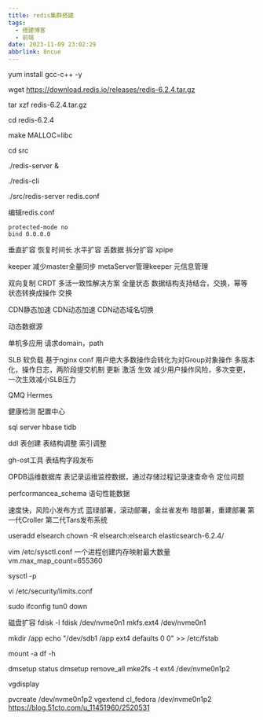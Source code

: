 ```yaml
---
title: redis集群搭建
tags:
  - 搭建博客
  - 前端
date: 2023-11-09 23:02:29
abbrlink: 8ncue
---
```


yum install gcc-c++ -y

wget https://download.redis.io/releases/redis-6.2.4.tar.gz

tar xzf redis-6.2.4.tar.gz

cd redis-6.2.4

make MALLOC=libc

cd src

./redis-server &

./redis-cli



./src/redis-server redis.conf


编辑redis.conf
```
protected-mode no
bind 0.0.0.0
```

垂直扩容  恢复时间长
水平扩容 丢数据
拆分扩容
xpipe

keeper 减少master全量同步
metaServer管理keeper   元信息管理

双向复制
CRDT  多活一致性解决方案
全量状态  数据结构支持结合，交换，幂等
状态转换成操作  交换

CDN静态加速
CDN动态加速
CDN动态域名切换

动态数据源

单机多应用  请求domain，path

SLB 软负载  基于nginx conf
用户绝大多数操作会转化为对Group对象操作
多版本化，操作日志，两阶段提交机制
更新 激活  生效
减少用户操作风险，多次变更，一次生效减小SLB压力

QMQ  Hermes

健康检测
配置中心

sql server
hbase
tidb

ddl 表创建 表结构调整 索引调整

gh-ost工具  表结构字段发布

OPDB运维数据库  表记录运维监控数据，通过存储过程记录速查命令 定位问题

perfcormancea_schema 语句性能数据


速度快，风险小发布方式
蓝绿部署，滚动部署，金丝雀发布
暗部署，重建部署
第一代Croller
第二代Tars发布系统




useradd elsearch
chown -R elsearch:elsearch elasticsearch-6.2.4/


vim /etc/sysctl.conf
一个进程创建内存映射最大数量
vm.max_map_count=655360

sysctl -p



vi /etc/security/limits.conf


sudo ifconfig tun0 down

磁盘扩容
fdisk -l
fdisk /dev/nvme0n1
mkfs.ext4 /dev/nvme0n1

mkdir /app
echo "/dev/sdb1 /app ext4 defaults 0 0" >> /etc/fstab

mount -a
df -h

dmsetup status
dmsetup remove_all
mke2fs -t ext4 /dev/nvme0n1p2

vgdisplay

pvcreate  /dev/nvme0n1p2
vgextend cl_fedora /dev/nvme0n1p2
https://blog.51cto.com/u_11451960/2520531




